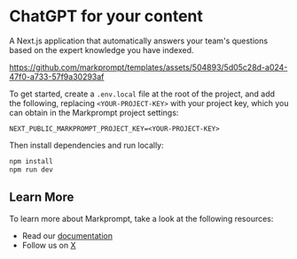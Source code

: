 # ChatGPT for your content

A Next.js application that automatically answers your team's questions based on the expert knowledge you have indexed.

https://github.com/markprompt/templates/assets/504893/5d05c28d-a024-47f0-a733-57f9a30293af

To get started, create a `.env.local` file at the root of the project, and add the following, replacing `<YOUR-PROJECT-KEY>` with your project key, which you can obtain in the Markprompt project settings:

```
NEXT_PUBLIC_MARKPROMPT_PROJECT_KEY=<YOUR-PROJECT-KEY>
```

Then install dependencies and run locally:

```bash
npm install
npm run dev
```

## Learn More

To learn more about Markprompt, take a look at the following resources:

- Read our [documentation](https://markprompt.com/docs)
- Follow us on [X](https://x.com/markprompt)
